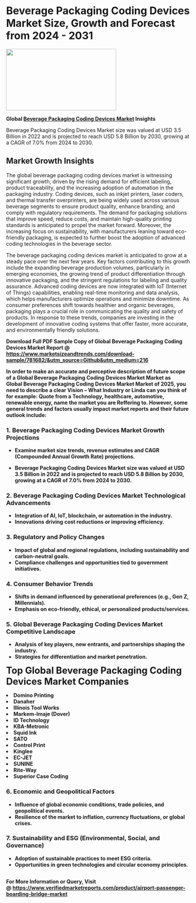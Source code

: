 <H1>Beverage Packaging Coding Devices Market Size, Growth and Forecast from 2024 - 2031</H1><img class="aligncenter size-medium wp-image-584254" src="https://thirdeyenews.in/wp-content/uploads/2024/09/Global-Market-Research-300x168.jpeg" alt="" width="300" height="168" /><p><strong>Global&nbsp;<a href="https://www.marketsizeandtrends.com/download-sample/781682/&amp;utm_source=Github&utm_medium=216">Beverage Packaging Coding Devices Market</a> Insights</strong></p><p>Beverage Packaging Coding Devices Market size was valued at USD 3.5 Billion in 2022 and is projected to reach USD 5.8 Billion by 2030, growing at a CAGR of 7.0% from 2024 to 2030.</p><p><h2>Market Growth Insights</h2> <p>The global beverage packaging coding devices market is witnessing significant growth, driven by the rising demand for efficient labeling, product traceability, and the increasing adoption of automation in the packaging industry. Coding devices, such as inkjet printers, laser coders, and thermal transfer overprinters, are being widely used across various beverage segments to ensure product quality, enhance branding, and comply with regulatory requirements. The demand for packaging solutions that improve speed, reduce costs, and maintain high-quality printing standards is anticipated to propel the market forward. Moreover, the increasing focus on sustainability, with manufacturers leaning toward eco-friendly packaging, is expected to further boost the adoption of advanced coding technologies in the beverage sector.</p> <p><strong></strong></p> <p>The beverage packaging coding devices market is anticipated to grow at a steady pace over the next few years. Key factors contributing to this growth include the expanding beverage production volumes, particularly in emerging economies, the growing trend of product differentiation through innovative packaging, and the stringent regulations for labeling and quality assurance. Advanced coding devices are now integrated with IoT (Internet of Things) capabilities, enabling real-time monitoring and data analysis, which helps manufacturers optimize operations and minimize downtime. As consumer preferences shift towards healthier and organic beverages, packaging plays a crucial role in communicating the quality and safety of products. In response to these trends, companies are investing in the development of innovative coding systems that offer faster, more accurate, and environmentally friendly solutions. <p><strong></p><p><span class=""><strong>Download Full PDF Sample Copy of Global Beverage Packaging Coding Devices Market Report</strong> @ <a href="https://www.marketsizeandtrends.com/download-sample/781682/&amp;utm_source=Github&utm_medium=216" target="_blank">https://www.marketsizeandtrends.com/download-sample/781682/&amp;utm_source=Github&utm_medium=216</a></span></p><p>In order to make an accurate and perceptive description of future scope of a Global&nbsp;Beverage Packaging Coding Devices Market Market as Global&nbsp;Beverage Packaging Coding Devices Market Market of 2025, you need to describe a clear Vision &ndash; What Industry or Linda can you think of for example: Quote from a Technology, healthcare, automotive, renewable energy, name the market you are Reffering to. However, some general trends and factors usually impact market reports and their future outlook include:</p><h3>1.&nbsp;<strong>Beverage Packaging Coding Devices Market Growth Projections</strong></h3><ul><li>Examine market size trends, revenue estimates and CAGR (Compounded Annual Growth Rate) projections.</li><li><p>Beverage Packaging Coding Devices Market size was valued at USD 3.5 Billion in 2022 and is projected to reach USD 5.8 Billion by 2030, growing at a CAGR of 7.0% from 2024 to 2030.</p></li></ul><h3>2.&nbsp;<strong>Beverage Packaging Coding Devices Market Technological Advancements</strong></h3><ul><li>Integration of AI, IoT, blockchain, or automation in the industry.</li><li>Innovations driving cost reductions or improving efficiency.</li></ul><h3>3.&nbsp;<strong>Regulatory and Policy Changes</strong></h3><ul><li>Impact of global and regional regulations, including sustainability and carbon-neutral goals.</li><li>Compliance challenges and opportunities tied to government initiatives.</li></ul><h3>4.&nbsp;<strong>Consumer Behavior Trends</strong></h3><ul><li>Shifts in demand influenced by generational preferences (e.g., Gen Z, Millennials).</li><li>Emphasis on eco-friendly, ethical, or personalized products/services.</li></ul><h3>5.&nbsp;<strong>Global Beverage Packaging Coding Devices Market Competitive Landscape</strong></h3><ul><li>Analysis of key players, new entrants, and partnerships shaping the industry.</li><li>Strategies for differentiation and market penetration.</li></ul><p data-pm-slice="1 1 []"><span style="color: inherit; font-family: inherit; font-size: 25px;">Top Global Beverage Packaging Coding Devices Market Companies</span></p><div class="" data-test-id=""><p><li>Domino Printing</li><li> Danaher</li><li> Illinois Tool Works</li><li> Markem-Imaje (Dover)</li><li> ID Technology</li><li> KBA-Metronic</li><li> Squid Ink</li><li> SATO</li><li> Control Print</li><li> Kinglee</li><li> EC-JET</li><li> SUNINE</li><li> Rite-Way</li><li> Superior Case Coding</li></p></div><h3>6.&nbsp;<strong>Economic and Geopolitical Factors</strong></h3><ul><li>Influence of global economic conditions, trade policies, and geopolitical events.</li><li>Resilience of the market to inflation, currency fluctuations, or global crises.</li></ul><h3>7.&nbsp;<strong>Sustainability and ESG (Environmental, Social, and Governance)</strong></h3><ul><li>Adoption of sustainable practices to meet ESG criteria.</li><li>Opportunities in green technologies and circular economy principles.</li></ul><h2><strong style="font-size: 14px;">For More Information or Query, Visit @&nbsp;</strong><a style="background-color: #ffffff; font-size: 14px;" href="https://www.marketsizeandtrends.com/report/beverage-packaging-coding-devices-market/" target="_blank">https://www.verifiedmarketreports.com/product/airport-passenger-boarding-bridge-market</a></h2>
